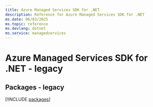 ```yaml
---
title: Azure Managed Services SDK for .NET
description: Reference for Azure Managed Services SDK for .NET
ms.date: 06/03/2025
ms.topic: reference
ms.devlang: dotnet
ms.service: managedservices
---
```

# Azure Managed Services SDK for .NET - legacy
## Packages - legacy
[!INCLUDE [packages](managed-services-index.md)]